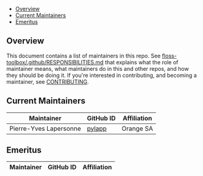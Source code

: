 - [Overview](#overview)
- [Current Maintainers](#current-maintainers)
- [Emeritus](#emeritus)

## Overview

This document contains a list of maintainers in this repo. See [floss-toolbox/.github/RESPONSIBILITIES.md](https://github.com/floss-toolbox/.github/blob/master/RESPONSIBILITIES.md#maintainer-responsibilities) that explains what the role of maintainer means, what maintainers do in this and other repos, and how they should be doing it. If you're interested in contributing, and becoming a maintainer, see [CONTRIBUTING](CONTRIBUTING.md).

## Current Maintainers

| Maintainer               | GitHub ID                                                 | Affiliation    |
| ------------------------ | --------------------------------------------------------- | -------------- |
| Pierre-Yves Lapersonne   | [pylapp](https://github.com/pylapp)                       | Orange SA      |


## Emeritus

| Maintainer               | GitHub ID                                                 | Affiliation    |
| ------------------------ | --------------------------------------------------------- | -------------- |
